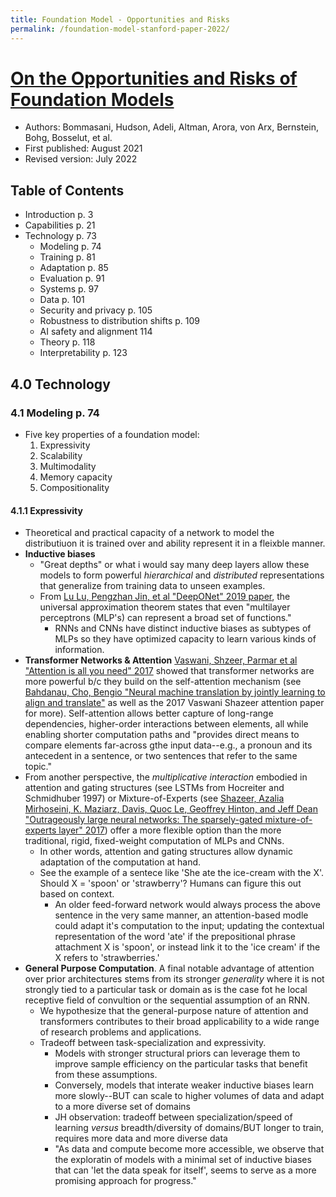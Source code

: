 ```yaml
---
title: Foundation Model - Opportunities and Risks
permalink: /foundation-model-stanford-paper-2022/
---
```

# [On the Opportunities and Risks of Foundation Models](https://arxiv.org/abs/2108.07258) 
* Authors: Bommasani, Hudson, Adeli, Altman, Arora, von Arx, Bernstein, Bohg, Bosselut, et al.
* First published: August 2021
* Revised version: July 2022

## Table of Contents
* Introduction p. 3
* Capabilities p. 21
* Technology p. 73
	* Modeling p. 74
	* Training p. 81
	* Adaptation p. 85
	* Evaluation p. 91
	* Systems p. 97
	* Data p. 101
	* Security and privacy p. 105
	* Robustness to distribution shifts p. 109
	* AI safety and alignment 114
	* Theory p. 118
	* Interpretability p. 123

## 4.0 Technology
### 4.1 Modeling p. 74
* Five key properties of a foundation model:
	1. Expressivity
	1. Scalability
	1. Multimodality
	1. Memory capacity
	1. Compositionality

#### 4.1.1 Expressivity
* Theoretical and practical capacity of a network to model the distributiuon it is trained over and ability represent it in a fleixble manner.
* **Inductive biases**
	* "Great depths" or what i would say many deep layers allow these models to form powerful *hierarchical* and *distributed* representations that generalize from training data to unseen examples.
	* From [Lu Lu, Pengzhan Jin, et al "DeepONet" 2019 paper](https://arxiv.org/abs/1910.03193), the universal approximation theorem states that even "multilayer perceptrons (MLP's) can represent a broad set of functions."
		* RNNs and CNNs have distinct inductive biases as subtypes of MLPs so they have optimized capacity to learn various kinds of information. 
* **Transformer Networks & Attention** [Vaswani, Shzeer, Parmar et al "Attention is all you need" 2017](https://arxiv.org/abs/1706.03762) showed that transformer networks are more powerful b/c they build on the self-attention mechanism (see [Bahdanau, Cho, Bengio "Neural machine translation by jointly learning to align and translate"](https://arxiv.org/abs/1409.0473) as well as the 2017 Vaswani Shazeer attention paper for more). Self-attention allows better capture of long-range dependencies, higher-order interactions between elements, all while enabling shorter computation paths and "provides direct means to compare elements far-across gthe input data--e.g., a pronoun and its antecedent in a sentence, or two sentences that refer to the same topic."
* From another perspective, the *multiplicative interaction* embodied in attention and gating structures (see LSTMs from Hocreiter and Schmidhuber 1997) or Mixture-of-Experts (see [Shazeer, Azalia Mirhoseini, K. Maziarz, Davis, Quoc Le, Geoffrey Hinton, and Jeff Dean "Outrageously large neural networks: The sparsely-gated mixture-of-experts layer" 2017](https://arxiv.org/abs/1701.06538)) offer a more flexible option than the more traditional, rigid, fixed-weight computation of MLPs and CNNs. 
	* In other words, attention and gating structures allow dynamic adaptation of the computation at hand.
	* See the example of a sentece like 'She ate the ice-cream with the X'. Should X = 'spoon' or 'strawberry'? Humans can figure this out based on context. 
		* An older feed-forward network would always process the above sentence in the very same manner, an attention-based modle could adapt it's computation to the input; updating the contextual representation of the word 'ate' if the prepositional phrase attachment X is 'spoon', or instead link it to the 'ice cream' if the X refers to 'strawberries.'
* **General Purpose Computation**. A final notable advantage of attention over prior architectures stems from its stronger *generality* where it is not strongly tied to a particular task or domain as is the case fot he local receptive field of convultion or the sequential assumption of an RNN.
	* We hypothesize that the general-purpose nature of attention and transformers contributes to their broad applicability to a wide range of research problems and applications.
	* Tradeoff between task-specialization and expressivity. 
		* Models with stronger structural priors can leverage them to improve sample efficiency on the particular tasks that benefit from these assumptions.
		* Conversely, models that interate weaker inductive biases learn more slowly--BUT can scale to higher volumes of data and adapt to a more diverse set of domains
		* JH observation: tradeoff between specialization/speed of learning *versus* breadth/diversity of domains/BUT longer to train, requires more data and more diverse data
		* "As data and compute become more accessible, we observe that the exploratin of models with a minimal set of inductive biases that can 'let the data speak for itself', seems to serve as a more promising approach for progress."
	
